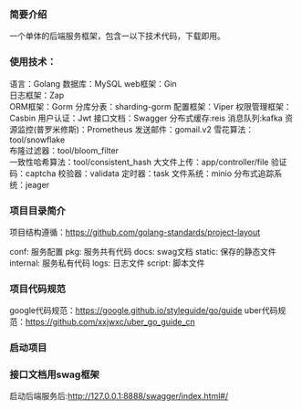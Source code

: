 ### 简要介绍
一个单体的后端服务框架，包含一以下技术代码，下载即用。

### 使用技术：
语言：Golang
数据库：MySQL 
web框架：Gin  
日志框架：Zap  
ORM框架：Gorm
分库分表：sharding-gorm
配置框架：Viper
权限管理框架：Casbin
用户认证：Jwt
接口文档：Swagger
分布式缓存:reis
消息队列:kafka
资源监控(普罗米修斯)：Prometheus
发送邮件：gomail.v2
雪花算法：tool/snowflake       
布隆过滤器：tool/bloom_filter     
一致性哈希算法：tool/consistent_hash
大文件上传：app/controller/file
验证码：captcha
校验器：validata
定时器：task
文件系统：minio
分布式追踪系统：jeager


### 项目目录简介
项目结构遵循：https://github.com/golang-standards/project-layout

conf:                服务配置
pkg:                 服务共有代码
docs:                swag文档
static:              保存的静态文件
internal:            服务私有代码
logs:                日志文件
script:              脚本文件



### 项目代码规范
google代码规范：https://google.github.io/styleguide/go/guide
uber代码规范：https://github.com/xxjwxc/uber_go_guide_cn


### 启动项目


### 接口文档用swag框架
启动后端服务后:http://127.0.0.1:8888/swagger/index.html#/




